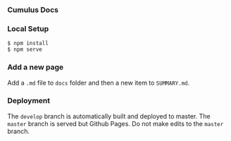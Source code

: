 ### Cumulus Docs

### Local Setup

    $ npm install
    $ npm serve

### Add a new page

Add a `.md` file to `docs` folder and then a new item to `SUMMARY.md`.

### Deployment

The `develop` branch is automatically built and deployed to master. The `master` branch is served but Github Pages. Do not make edits to the `master` branch.


